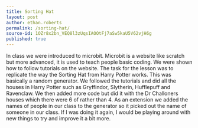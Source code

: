 ```yaml
---
title: Sorting Hat
layout: post
author: ethan.roberts
permalink: /sorting-hat/
source-id: 1OZr8x2bn_VEQ8l3zUqsIAOOtFj7aSw5kaU5V62vjH6g
published: true
---
```

In class we were introduced to microbit. Microbit is a website like scratch but more advanced, it is used to teach people basic coding. We were shown how to follow tutorials on the website. The task for the lesson was to replicate the way the Sorting Hat from Harry Potter works. This was basically a random generator. We followed the tutorials and did all the houses in Harry Potter such as Gryffindor, Slytherin, Hufflepuff and Ravenclaw. We then added more code but did it with the Dr Challoners houses which there were 6 of rather than 4. As an extension we added the names of people in our class to the generator so it picked out the name of someone in our class. If I was doing it again, I would be playing around with new things to try and improve it a bit more.

